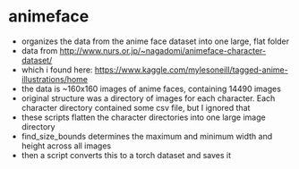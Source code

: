 # animeface
* organizes the data from the anime face dataset into one large, flat folder
* data from http://www.nurs.or.jp/~nagadomi/animeface-character-dataset/
* which i found here: https://www.kaggle.com/mylesoneill/tagged-anime-illustrations/home
* the data is ~160x160 images of anime faces, containing 14490 images
* original structure was a directory of images for each character. Each character directory contained some csv file, but I ignored that
* these scripts flatten the character directories into one large image directory
* find_size_bounds determines the maximum and minimum width and height across all images
* then a script converts this to a torch dataset and saves it